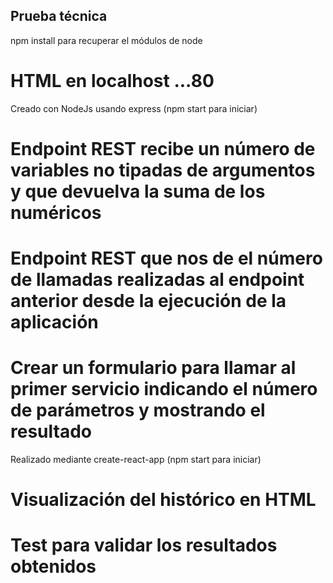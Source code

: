 ## Prueba técnica

npm install para recuperar el módulos de node

# HTML en localhost ...80

Creado con NodeJs usando express (npm start para iniciar)

# Endpoint REST recibe un número de variables no tipadas de argumentos y que devuelva la suma de los numéricos

# Endpoint REST que nos de el número de llamadas realizadas al endpoint anterior desde la ejecución de la aplicación

# Crear un formulario para llamar al primer servicio indicando el número de parámetros y mostrando el resultado

Realizado mediante create-react-app (npm start para iniciar)

# Visualización del histórico en HTML

# Test para validar los resultados obtenidos
